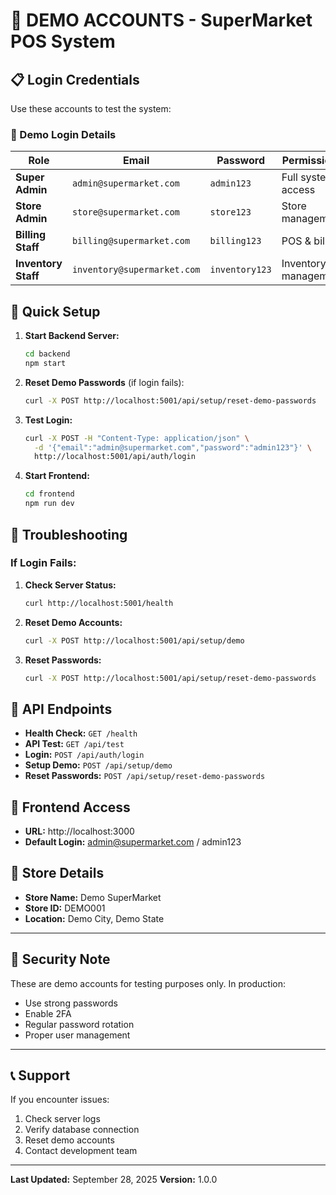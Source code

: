 # 🎯 DEMO ACCOUNTS - SuperMarket POS System

## 📋 Login Credentials

Use these accounts to test the system:

### 🔑 Demo Login Details

| Role | Email | Password | Permissions |
|------|-------|----------|-------------|
| **Super Admin** | `admin@supermarket.com` | `admin123` | Full system access |
| **Store Admin** | `store@supermarket.com` | `store123` | Store management |
| **Billing Staff** | `billing@supermarket.com` | `billing123` | POS & billing |
| **Inventory Staff** | `inventory@supermarket.com` | `inventory123` | Inventory management |

## 🚀 Quick Setup

1. **Start Backend Server:**
   ```bash
   cd backend
   npm start
   ```

2. **Reset Demo Passwords** (if login fails):
   ```bash
   curl -X POST http://localhost:5001/api/setup/reset-demo-passwords
   ```

3. **Test Login:**
   ```bash
   curl -X POST -H "Content-Type: application/json" \
     -d '{"email":"admin@supermarket.com","password":"admin123"}' \
     http://localhost:5001/api/auth/login
   ```

4. **Start Frontend:**
   ```bash
   cd frontend
   npm run dev
   ```

## 🔧 Troubleshooting

### If Login Fails:

1. **Check Server Status:**
   ```bash
   curl http://localhost:5001/health
   ```

2. **Reset Demo Accounts:**
   ```bash
   curl -X POST http://localhost:5001/api/setup/demo
   ```

3. **Reset Passwords:**
   ```bash
   curl -X POST http://localhost:5001/api/setup/reset-demo-passwords
   ```

## 🎯 API Endpoints

- **Health Check:** `GET /health`
- **API Test:** `GET /api/test`
- **Login:** `POST /api/auth/login`
- **Setup Demo:** `POST /api/setup/demo`
- **Reset Passwords:** `POST /api/setup/reset-demo-passwords`

## 📱 Frontend Access

- **URL:** http://localhost:3000
- **Default Login:** admin@supermarket.com / admin123

## 🏪 Store Details

- **Store Name:** Demo SuperMarket
- **Store ID:** DEMO001
- **Location:** Demo City, Demo State

---

## 🔐 Security Note

These are demo accounts for testing purposes only. In production:
- Use strong passwords
- Enable 2FA
- Regular password rotation
- Proper user management

---

## 📞 Support

If you encounter issues:
1. Check server logs
2. Verify database connection
3. Reset demo accounts
4. Contact development team

---

**Last Updated:** September 28, 2025
**Version:** 1.0.0
